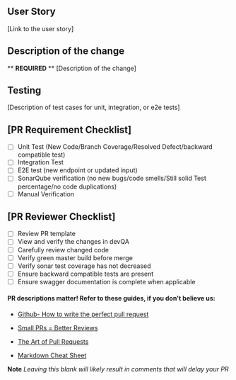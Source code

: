 ## User Story

[Link to the user story]

## Description of the change

\*\* **REQUIRED** \*\*
[Description of the change]

## Testing

[Description of test cases for unit, integration, or e2e tests]

## [PR Requirement Checklist]

- [ ] Unit Test (New Code/Branch Coverage/Resolved Defect/backward compatible test)
- [ ] Integration Test
- [ ] E2E test (new endpoint or updated input)
- [ ] SonarQube verification (no new bugs/code smells/Still solid Test percentage/no code duplications)
- [ ] Manual Verification

## [PR Reviewer Checklist]

- [ ] Review PR template
- [ ] View and verify the changes in devQA
- [ ] Carefully review changed code
- [ ] Verify green master build before merge
- [ ] Verify sonar test coverage has not decreased
- [ ] Ensure backward compatible tests are present
- [ ] Ensure swagger documentation is complete when applicable

#### PR descriptions matter! Refer to these guides, if you don't believe us:

- [Github- How to write the perfect pull request](https://blog.github.com/2015-01-21-how-to-write-the-perfect-pull-request/)
- [Small PRs = Better Reviews](https://medium.com/@hugooodias/the-anatomy-of-a-perfect-pull-request-567382bb6067)
- [The Art of Pull Requests](https://hackernoon.com/the-art-of-pull-requests-6f0f099850f9)

- [Markdown Cheat Sheet](https://github.com/adam-p/markdown-here/wiki/Markdown-Cheatsheet)

**Note** _Leaving this blank will likely result in comments that will delay your PR_

